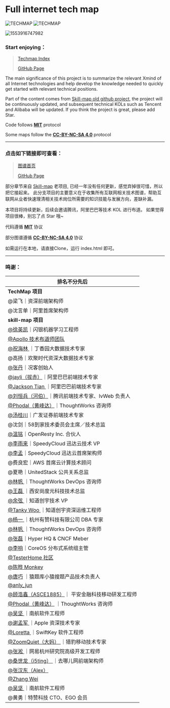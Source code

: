 # Full internet tech map

![TECHMAP](https://img.shields.io/badge/version-1.0-brightgreen.svg)    ![TECHMAP](https://img.shields.io/badge/License-MIT%20%26%20CC--BY--NC--SA%204.0-blue.svg)

![1553916747982](https://raw.githubusercontent.com/canmengfly/techmap/master/img/logo.PNG)

### Start enjoying：

> [Techmap Index](https://techmap.canmeng.net)
>
> [GitHub Page](https://canmengfly.github.io/techmap/)



The main significance of this project is to summarize the relevant Xmind of all Internet technologies and help develop the knowledge needed to quickly get started with relevant technical positions.

Part of the content comes from [Skill-map old github project](https://github.com/TeamStuQ/skill-map), the project will be continuously updated, and subsequent technical KOLs such as Tencent and Alibaba will be updated.
If you think the project is great, please add Star.

Code follows [**MIT**](https://opensource.org/licenses/MIT) protocol

Some maps follow the [**CC-BY-NC-SA 4.0**](https://creativecommons.org/licenses/by-nc-sa/4.0/)  protocol

------

### 点击如下链接即可查看：

> [ 图谱首页](https://techmap.canmeng.net)
>
> [GitHub Page](https://canmengfly.github.io/techmap/)

部分章节来自 [Skill-map](https://github.com/TeamStuQ/skill-map) 老项目, 已经一年没有任何更新，感觉弃掉很可惜，所以把它接起来。
此分支项目的主要意义在于收集所有互联网相关技术图谱，帮助互联网从业者快速理清相关技术岗位所需要的知识技能与发展方向，差缺补漏。

本项目将持续更新，后续会邀请腾讯，阿里巴巴等技术 KOL 进行布道。
如果觉得项目很棒，别忘了点 Star 哦~

代码遵循 [**MIT**](https://opensource.org/licenses/MIT) 协议

部分图谱遵循  [**CC-BY-NC-SA 4.0**](https://creativecommons.org/licenses/by-nc-sa/4.0/) 协议



如需运行在本地，请直接Clone，运行 index.html 即可。



------

### 鸣谢：



| 排名不分先后                                                 |
| ------------------------------------------------------------ |
| **TechMap 项目**                                             |
| @梁飞｜资深前端架构师                                        |
| @沈言单｜阿里首席架构师                                      |
| **skill-map 项目**                                           |
| [@徐英凯](https://github.com/kevinhsu)｜闪银机器学习工程师   |
| [@Apollo 技术布道师团队](http://apollo.auto/index_cn.html)   |
| [@祝海林 ](https://github.com/allwefantasy)｜丁香园大数据技术专家 |
| @高扬｜欢聚时代资深大数据技术专家                            |
| [@张丹](http://blog.fens.me/)｜况客创始人                    |
| [@jayli（拔赤）](https://github.com/jayli/)｜阿里巴巴前端技术专家 |
| [@Jackson Tian ](https://github.com/JacksonTian)｜阿里巴巴前端技术专家 |
| [@刘恒兵（河伯）](https://github.com/herbertliu)｜腾讯前端技术专家、IvWeb 负责人 |
| [@Phodal（黄峰达）](https://github.com/Phodal)｜ThoughtWorks 咨询师 |
| [@汤桂川](https://github.com/lightningtgc)｜广发证券前端技术专家 |
| @沈剑｜58到家技术委员会主席／技术总监                        |
| [@温铭](https://github.com/moonbingbing)｜OpenResty Inc. 合伙人 |
| [@李雨来](https://github.com/blacktear23)｜SpeedyCloud 迅达云技术 VP |
| [@李孟](https://github.com/x8s)｜SpeedyCloud 迅达云首席架构师 |
| @费良宏｜AWS 首席云计算技术顾问                              |
| @夏艳｜UnitedStack 公共关系总监                              |
| [@林帆 ](https://github.com/linfan)｜ThoughtWorks DevOps 咨询师 |
| [@王磊 ](https://github.com/wldandan)｜西安尚度元科技技术总监 |
| [@余弦 ](https://github.com/evilcos)｜知道创宇技术 VP        |
| [@Tanky Woo ](https://github.com/tankywoo)｜知道创宇资深运维工程师 |
| [@杨一 ](https://github.com/TeamStuQ/skill-map/blob/master)｜杭州有赞科技有限公司 DBA 专家 |
| [@林帆 ](https://github.com/linfan)｜ThoughtWorks DevOps 咨询师 |
| [@张磊](https://github.com/resouer)｜Hyper HQ & CNCF Meber   |
| [@李响](https://github.com/xiang90)｜CoreOS 分布式系统组主管 |
| [@TesterHome 社区](https://testerhome.com/)                  |
| [@陈晔 Monkey](https://github.com/monkeytest15)              |
| [@唐巧](https://github.com/tangqiaoboy) ｜猿题库小猿搜题产品技术负责人 |
| [@anly_jun](https://github.com/mingjunli)                    |
| [@顾浩鑫（ASCE1885）](https://github.com/ASCE1885)｜ 平安金融科技移动研发工程师 |
| [@Phodal（黄峰达）](https://github.com/phodal) ｜ThoughtWorks 咨询师 |
| [@吴坚 ](https://github.com/jamsonwoo)｜南航软件工程师       |
| [@谢孟军 ](https://github.com/astaxie)｜Apple 资深技术专家   |
| [@Loretta ](https://github.com/lorettahe)｜SwiftKey 软件工程师 |
| [@ZoomQuiet（大妈） ](https://github.com/ZoomQuiet)｜猎豹移动技术专家 |
| [@张淞 ](https://github.com/HaskellZhangSong)｜网易杭州研究院高级开发工程师 |
| [@桑世龙（i5ting） ](https://github.com/i5ting)｜去哪儿网前端架构师 |
| [@张汉东（Alex）](https://github.com/ZhangHanDong)           |
| [@Zhang Wei](https://github.com/zhangwei217245)              |
| [@吴坚 ](https://github.com/jamsonwoo)｜南航软件工程师       |
| @黄勇｜特赞科技 CTO、EGO 会员                                |



